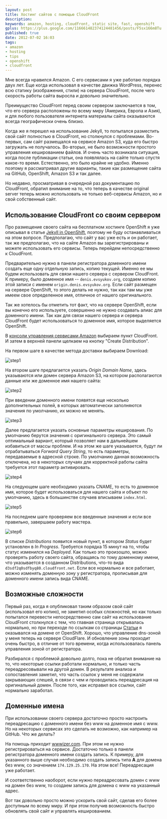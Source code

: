 ```yaml
---
layout: post
title: Хостинг сайтов с помощью CloudFront
description: 
keywords: amazon, hosting, cloudfront, static site, fast, openshift
gplus: https://plus.google.com/116661482374124481456/posts/F5sx166m8Tu
published: true
date: 2012-07-02 16:03
tags:
- amazon
- hosting
- tips
- openshift
- cloudfront
---
```


Мне всегда нравился Amazon. С его сервисами я уже работаю порядка двух лет. Еще когда использовал в качестве движка WordPress, перенес всю статику (изображения, стили) на сервера CloudFront, после чего скорость работы сайта выросла и довольно значительно.

Преимущество CloudFront перед своим сервером заключается в том, что его сервера расположены по всему миру (Америка, Европа и Азия), и для любого пользователя интернета материалы сайта оказываются всегда географически очень близко.

Когда же я перешел на использование Jekyll, то попытался разместить свой сайт полностью в CloudFront, но столкнулся с проблемами. Во-первых, сам сайт размещался на сервисе Amazon S3, куда его быстро загружать не получалось. Во-вторых, не было возможности простого управления кешированием файлов. И очень часто возникала ситуация, когда после публикации статьи, она появлялась на сайте только спустя какое-то время. Естественно, это было крайне не удобно. Именно поэтому я рассматривал другие варианты, такие как размещение сайта на GitHub, OpenShift, Amazon S3 и так далее.

Но недавно, просматривая в очередной раз документацию по CloudFront, обратил внимание на то, что теперь в качестве original server теперь можно использовать не только веб-сервисы Amazon, но и свой собственный сайт.

## Использование CloudFront со своим сервером

Про размещение своего сайта на бесплатном хостинге OpenShift я уже описывал в статье [Jekyll in OpenShift](/2012/05/28/jekyll-in-openshift/ "Jekyll in OpenShift"), поэтому не буду останавливаться на этом вопросе. Предполагаю, что сайт у вас уже есть и он работает, так же предполагаю, что на сайте Amazon вы зарегистрированы и можете использовать его сервисы. Теперь перейдем непосредственно к CloudFront.

Предварительно нужно в панели регистратора доменного имени создать еще одну отдельную запись, копию текущей. Именно ее мы будем использовать для связи нашего сервера с сервером CloudFront. К примеру, было доменное имя -- `denis.evsyukov.org`, создаем копию этой записи с именем `origin.denis.evsyukov.org`. Если сайт размещен на сервере OpenShift, то этого делать не нужно, так как там мы уже имеем свое определенное имя, отличное от нашего оригинального.

Так же хотелось бы отметить тот факт, что на сервере OpenShift, если вы конечно его используете, совершенно не нужно создавать алиас для доменного имени. Так как для связи нашего сервера и сервера CloudFront будет использоваться то доменное имя, которое выделяется OpenShift.

В [консоли управления сервисами Amazon](https://console.aws.amazon.com/console/home) выбираем пункт CloudFront. И затем в верхней панели щелкаем на кнопку "Create Distribution".

На первом шаге в качестве метода доставки выбираем Download:

![step1](http://static.juev.org/2012/07/step1.png "Step 1")

На втором шаге предлагается указать *Origin Domain Name*, здесь указываются или домен сервера Amazon S3, на котором располагаются данные или же доменное имя нашего сайта:

![step2](http://static.juev.org/2012/07/step2.png "Step 2")

При введении доменного имени появятся еще несколько дополнительных полей, в которых автоматически заполняются значения по умолчанию, их можно не менять.

![step3](http://static.juev.org/2012/07/step3.png "Step 3")

Далее предлагается указать основные параметры кеширования. По умолчанию берутся значения с оригинального сервера. Это самый оптимальный вариант, который позволяет нам в дальнейшем избавиться от массы проблем. И на этом же шаге указывается, будут ли отрабатываться *Forward Query String*, то есть параметры, передаваемые в адресной строке. По умолчанию данная возможность отключена, но в некоторых случаях для корректной работы сайта требуется этот параметр активировать.

![step4](http://static.juev.org/2012/07/step4.png "Step 4")

На следующем шаге необходимо указать CNAME, то есть то доменное имя, которое будет использоваться для нашего сайта и объект по умолчанию, здесь в большинстве случаев вписываем `index.html`.

![step5](http://static.juev.org/2012/07/step5.png "Step 5")

На последнем шаге проверяем все введенные значения и если все правильно, завершаем работу мастера. 

![step6](http://static.juev.org/2012/07/step6.png "Step 6")

В списке *Distributions* появится новый пункт, в котором *Status* будет установлен в *In Progress*. Требуется порядка 15 минут на то, чтобы статус изменился на *Deployed*. Как только это произошло, можно проверять работу своего сайта, обращаясь по тому доменному имени, что указывается в созданном Distributions, что-то вида `d3sdf2q0sdfbyq80.cloudfront.net`. Если все нормально и все работает, можно изменять доменную зону у регистратора, прописывая для доменного имени запись вида CNAME.

## Возможные сложности

Первый раз, когда я опубликовал таким образом свой сайт (использовал его копию), не заметил особых сложностей, но как только попытался перевести непосредственно сам сайт на использование CloudFront столкнулся с тем, что главная страница открывалась нормально, но при переходе по ссылкам со страницы [Статьи](/articles.html) я оказывался на домене от OpenShift. Хорошо, что управление dns-зоной у меня теперь на сервере CloudFlare. И обновление зоны проходит очень быстро, в отличие от того времени, когда использовалась панель управления зоной от регистратора.

Разбирался с проблемой довольно долго, пока не обратил внимание на то, что некоторые ссылки работали нормально, и только часть переадресовывали на другой домен. В результате анализа и сопоставления заметил, что часть ссылок у меня не содержали закрывающих слешей, в связи с чем и проводилась переадресация на оригинальный домен. После того, как исправил все ссылки, сайт нормально заработал.

## Доменные имена

При использовании своего сервера достаточно просто настроить переадресацию с доменного имени без www на доменное имя с www. Но на некоторых сервисах это сделать не возможно, как например на GitHub. Что же делать? 

На помощь приходит [wwwizer.com](http://wwwizer.com/naked-domain-redirect "wwwizer.com"). При этом не нужно регистрироваться на сервисе. Достаточно только в панели регистратора доменного имени создать запись. К примеру, для указанного выше случая необходимо создать запись типа **A** для домена без www, со значением `174.129.25.170`. На этом все! Переадресация уже работает. 

И соответственно наоборот, если нужно переадресовать домен с www на домен без www, то создаем запись для домена с www на указанный адрес.

Вот так довольно просто можно ускорить свой сайт, сделав его более доступным по всему миру. И при этом получив возможность быстро обновлять свой сайт и управлять кешированием.
